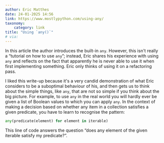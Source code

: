 ```yaml
---
author: Eric Matthes
date: 24-01-2025 14:56
link: https://www.mostlypython.com/using-any/
taxonomy:
    category: link
title: "Using `any()`"
# via:
---
```


In this article the author introduces the built-in `any`.
However, this isn't really a “tutorial on how to use `any`”; instead, Eric shares his experience with using `any` and reflects on the fact that apparently he is never able to use it when first implementing something.
Eric only thinks of using it on a refactoring pass.

I liked this write-up because it's a very candid demonstration of what Eric considers to be a suboptimal behaviour of his, and then gets us to think about the simple things, like `any`, that are not so simple if you think about the big picture.
For example, to use `any` in the real world you will hardly ever be given a list of Boolean values to which you can apply `any`.
In the context of making a decision based on whether any item in a collection satisfies a given predicate, you have to learn to recognise the pattern:

```py
any(predicate(element) for element in iterable)
```

This line of code answers the question “does any element of the given iterable satisfy my predicate?”.
